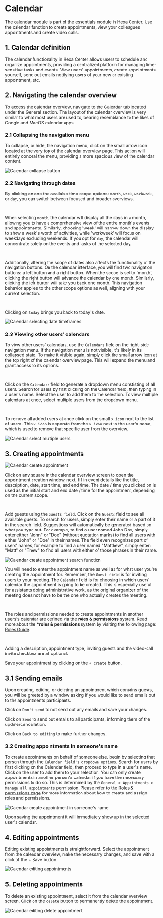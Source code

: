# Calendar

The calendar module is part of the essentials module in Hexa Center. Use the calendar function to create appointments, view your colleagues appointments and create video calls.

## 1. Calendar definition

The calendar functionality in Hexa Center allows users to schedule and organize appointments, providing a centralized platform for managing time-sensitive tasks and events. View users' appointments, create appointments yourself, send out emails notifying users of your new or existing appointment, etc.

## 2. Navigating the calendar overview

To access the calendar overview, navigate to the Calendar tab located under the General section. The layout of the calendar overview is very similar to what most users are used to, bearing resemblance to the likes of Google and MacOS calendar apps.

### 2.1 Collapsing the navigation menu

To collapse, or hide, the navigation menu, click on the small arrow icon located at the very top of the calendar overview page. This action will entirely conceal the menu, providing a more spacious view of the calendar content.

![Calendar collapse button](/images/guide/calendar-navigation-collapse-button.jpg "Calendar collapse button")

### 2.2 Navigating through dates

By clicking on one the available time scope options: `month`, `week`, `workweek`, or `day`, you can switch between focused and broader overviews.

&nbsp;

When selecting `month`, the calendar will display all the days in a month, allowing you to have a comprehensive view of the entire month's events and appointments. Similarly, choosing 'week' will narrow down the display to show a week's worth of activities, while 'workweek' will focus on weekdays excluding weekends. If you opt for `day`, the calendar will concentrate solely on the events and tasks of the selected day.

&nbsp;

Additionally, altering the scope of dates also affects the functionality of the navigation buttons. On the calendar interface, you will find two navigation buttons: a left button and a right button. When the scope is set to 'month', clicking the right button will advance the calendar by one month. Similarly, clicking the left button will take you back one month. This navigation behavior applies to the other scope options as well, aligning with your current selection.

&nbsp;

Clicking on `today` brings you back to today's date.

![Calendar selecting date timeframes](/images/guide/calendar-timeframe-navigation.jpg "Calendar selecting date timeframes")

### 2.3 Viewing other users' calendars

To view other users' calendars, use the `Calendars` field on the right-side navigation menu. If the navigation menu is not visible, it's likely in its collapsed state. To make it visible again, simply click the small arrow icon at the top right of the calendar overview page. This will expand the menu and grant access to its options.

&nbsp;

Click on the `Calendars` field to generate a dropdown menu constisting of all users. Search for users by first clicking on the Calendar field, then typing in a user's name. Select the user to add them to the selection. To view multiple calendars at once, select multiple users from the dropdown menu.

&nbsp;

To remove all added users at once click on the small `x icon` next to the list of users. This `x icon` is seperate from the `x icon` next to the user's name, which is used to remove that specific user from the overview.

![Calendar select multiple users](/images/guide/calendar-select-multiple-users-calendars.jpg "Calendar select multiple users")

## 3. Creating appointments

![Calendar create appointment](/images/guide/calendar-create-appointment.jpg "Calendar create appointment")

Click on any square in the calendar overview screen to open the appointment creation window, next, fill in event details like the title, description, date, start time, and end time. The date / time you clicked on is used as the initial start and end date / time for the appointment, depending on the current scope.

&nbsp;

Add guests using the `Guests field`. Click on the `Guests` field to see all available guests. To search for users, simply enter their name or a part of it in the search field. Suggestions will automatically be generated based on what you type out. For example, to find a user named John Doe, simply enter either "John" or "Doe" (without quotation marks) to find all users with either "John" or "Doe" in their names. The field even recognizes part of users' names, for example to find a user named "Matthew", simply enter: "Matt" or "Thew" to find all users with either of those phrases in their name.

![Calendar create appointment search function](/images/guide/calendar-create-appointment-search.jpg "Calendar create appointment search function")

You will need to enter the appointment name as well as for what user you're creating the appointment for. Remember, the `Guest field` is for inviting users to your meeting. The `Calendar` field is for choosing in which users' calendar the appointment is going to be created. This is especially useful for assistants doing administrative work, as the original organizer of the meeting does not have to be the one who actually creates the meeting.

&nbsp;

The roles and permissions needed to create appointments in another users's calendar are defined via the **roles & permissions** system. Read more about the **\*roles & permissions** system by visiting the following page: [Roles Guide](/guide/essentials/roles "Roles Guide").

&nbsp;

Adding a description, appointment type, inviting guests and the video-call invite checkbox are all optional.

Save your appointment by clicking on the `+ create` button.

## 3.1 Sending emails

Upon creating, editing, or deleting an appointment which contains guests, you will be greeted by a window asking if you would like to send emails out to the appointments participants.

Click on `Don't send` to not send out any emails and save your changes.

Click on `Send` to send out emails to all participants, informing them of the update/cancellation.

Click on `Back to editing` to make further changes.

### 3.2 Creating appointments in someone's name

To create appointments on behalf of someone else, begin by selecting that person through the `Calendar field's dropdown options`. Search for users by first clicking on the Calendar field, then proceed to type in a user's name. Click on the user to add them to your selection. You can only create appointments in another person's calendar if you have the necessary permissions to do so. This is determined by the `General > Appointments > Manage all appointments` permission. Please refer to the [Roles & permissions page](/guide/essentials/roles "Roles Guide") for more information about how to create and assign roles and permissions.

![Calendar create appointment in someone's name](/images/guide/calendar-create-appointment-in-name.jpg "Calendar create appointment in someone's name")

Upon saving the appointment it will immediately show up in the selected user's calendar.

## 4. Editing appointments

Editing existing appointments is straightforward. Select the appointment from the calendar overview, make the necessary changes, and save with a click of the + Save button.

![Calendar editing appointments](/images/guide/calendar-edit-appointment.jpg "Calendar editing appointments")

## 5. Deleting appointments

To delete an existing appointment, select it from the calendar overview screen. Click on the `delete` button to permanently delete the appointment.

![Calendar editing delete appointment](/images/guide/calendar-delete-appointment.jpg "Calendar editing delete appointment")

